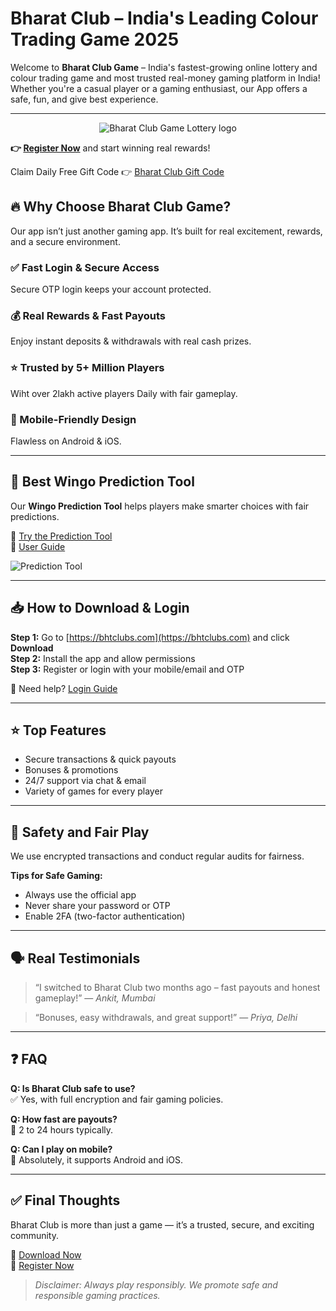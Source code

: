 # Bharat Club – India's Leading Colour Trading Game 2025

Welcome to **Bharat Club Game** – India's fastest-growing online lottery and colour trading game and most trusted real-money gaming platform in India! Whether you're a casual player or a gaming enthusiast, our App offers a safe, fun, and give best experience.

---
<p align="center">
    <img src="https://bhtclubs.com/wp-content/uploads/2025/05/photo_2025-04-21_19-55-25.webp" alt="Bharat Club Game Lottery logo" style="max-width: 100%; height: auto;">
  </a>
</p>

**👉 [Register Now](https://www.bharatclub.pro/#/register?invitationCode=831582802852)** and start winning real rewards!

Claim Daily Free Gift Code 👉 [Bharat Club Gift Code](https://t.me/JennybhtBot)

## 🔥 Why Choose Bharat Club Game?

Our app isn’t just another gaming app. It’s built for real excitement, rewards, and a secure environment.

### ✅ Fast Login & Secure Access  
Secure OTP login keeps your account protected.

### 💰 Real Rewards & Fast Payouts  
Enjoy instant deposits & withdrawals with real cash prizes.

### ⭐ Trusted by 5+ Million Players  
Wiht over 2lakh active players Daily with fair gameplay.

### 📱 Mobile-Friendly Design  
Flawless on Android & iOS.

---

## 🧠 Best Wingo Prediction Tool

Our **Wingo Prediction Tool** helps players make smarter choices with fair predictions.

🔗 [Try the Prediction Tool](https://bhtclubs.com/bht-club-wingo-color-prediction-game/)  
📘 [User Guide](https://bhtclubs.com/2025/05/05/bharat-club-prediction/)

![Prediction Tool](https://i0.wp.com/bhtclubs.com/wp-content/uploads/2025/05/Prediction-Result.webp?resize=1504%2C752&ssl=1)

---

## 📥 How to Download & Login

**Step 1:** Go to [https://bhtclubs.com](https://bhtclubs.com) and click **Download**  
**Step 2:** Install the app and allow permissions  
**Step 3:** Register or login with your mobile/email and OTP  

🔑 Need help? [Login Guide](https://bhtclubs.com/bharat-club-login/)

---

## ⭐ Top Features

- Secure transactions & quick payouts  
- Bonuses & promotions  
- 24/7 support via chat & email  
- Variety of games for every player

---

## 🔐 Safety and Fair Play

We use encrypted transactions and conduct regular audits for fairness.

**Tips for Safe Gaming:**
- Always use the official app
- Never share your password or OTP
- Enable 2FA (two-factor authentication)

---

## 🗣️ Real Testimonials

> “I switched to Bharat Club two months ago – fast payouts and honest gameplay!” — *Ankit, Mumbai*

> “Bonuses, easy withdrawals, and great support!” — *Priya, Delhi*

---

## ❓ FAQ

**Q: Is Bharat Club safe to use?**  
✅ Yes, with full encryption and fair gaming policies.

**Q: How fast are payouts?**  
💸 2 to 24 hours typically.

**Q: Can I play on mobile?**  
📱 Absolutely, it supports Android and iOS.

---

## ✅ Final Thoughts

Bharat Club is more than just a game — it’s a trusted, secure, and exciting community.

🎯 [Download Now](https://bhtclubs.com)  
📝 [Register Now](http://www.bharatclub.top/#/register?invitationCode=831582802852)

> *Disclaimer: Always play responsibly. We promote safe and responsible gaming practices.*
